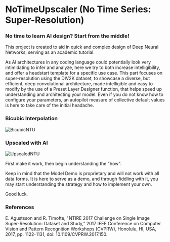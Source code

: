 # NoTimeUpscaler (No Time Series: Super-Resolution)

### No time to learn AI design? Start from the middle!

This project is created to aid in quick and complex design of Deep Neural Networks, serving as an academic tutorial.

As AI architectures in any coding language could potentially look very intimidating to infer and analyze, here we try to both increase intelligibility, and offer a headstart template for a specific use case. This part focuses on super-resolution using the DIV2K dataset, to showcase a diverse, but efficient, deep convolutional architecture, made intelligible and easy to modify by the use of a Preset Layer Designer function, that helps speed up understanding and architecting your model. Even if you do not know how to configure your parameters, an autopilot measure of collective default values is here to take care of the initial headache.

### Bicubic Interpolation
![BicubicNTU](https://github.com/TechChateau/NoTimeUpscaler/assets/154630035/667bd578-6721-4c3f-9d36-f18b8326fae6)

### Upscaled with AI
![UpscaledNTU](https://github.com/TechChateau/NoTimeUpscaler/assets/154630035/f8d15a24-878b-439e-93d0-a603e92546da)

First make it work, then begin understanding the "how".

Keep in mind that the Model Demo is proprietary and will not work with all data forms. It is here to serve as a demo, and through fiddling with it, you may start understanding the strategy and how to implement your own.

Good luck.

### References
E. Agustsson and R. Timofte, "NTIRE 2017 Challenge on Single Image Super-Resolution: Dataset and Study," 2017 IEEE Conference on Computer Vision and Pattern Recognition Workshops (CVPRW), Honolulu, HI, USA, 2017, pp. 1122-1131, doi: 10.1109/CVPRW.2017.150.
